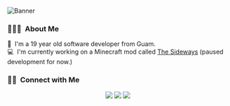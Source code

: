 ![Banner](https://pbs.twimg.com/profile_banners/1297470880335802368/1721798166/1500x500)

<!-- ## 👋 &nbsp;Hey! I'm Bonnie. -->

### 👨🏻‍💻 &nbsp;About Me

🌴 &nbsp;I'm a 19 year old software developer from Guam.\
💻 &nbsp;I'm currently working on a Minecraft mod called [The Sideways](https://github.com/Bonnie39/TheSidewaysMod) (paused development for now.)


<!-- ### ⚙️ &nbsp;GitHub Analytics

<p align="center">
<a href="https://github.com/Bonnie39">
  <img height="180em" src="https://github-readme-stats-eight-theta.vercel.app/api?username=Bonnie39&show_icons=true&theme=algolia&include_all_commits=true&count_private=true"/>
  <img height="180em" src="https://github-readme-stats-eight-theta.vercel.app/api/top-langs/?username=Bonnie39&layout=compact&langs_count=8&theme=algolia"/>
</a>
</p> -->

### 🤝🏻 &nbsp;Connect with Me

<p align="center">
<a href="https://bonnie39.github.io/"><img src="https://img.shields.io/badge/-bonnie39.github.io-55288f?style=flat&logo=Google-Chrome&logoColor=white"/></a>
<a href="https://www.youtube.com/@BonnieDev"><img src="https://img.shields.io/badge/-BonnieDev-f20202?style=flat&logo=YouTube&logoColor=white"/></a>
<!-- <a href="https://instagram.com/dev.bonnie"><img src="https://img.shields.io/badge/-@dev.bonnie_-C13584?style=flat&logo=Instagram&logoColor=white"/></a> -->
<a href="https://x.com/dev_bonnie"><img src="https://img.shields.io/badge/-@dev_bonnie-000000?style=flat&logo=X&logoColor=white"/></a>
</p>
